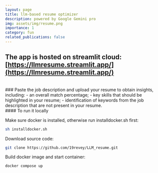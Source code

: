 ```yaml
---
layout: page
title: llm-based resume optimizer
description: powered by Google Gemini pro
img: assets/img/resume.png
importance: 1
category: fun
related_publications: false
---
```




## The app is hosted on streamlit cloud: [https://llmresume.streamlit.app/](https://llmresume.streamlit.app/)

<br>
### Paste the job description and upload your resume to obtain insights, including: 
- an overall match percentage; 
- key skills that should be highlighted in your resume; 
- identification of keywords from the job description that are not present in your resume.



<br>
#### To run it locally

Make sure docker is installed, otherwise run installdocker.sh first:
```bash
sh installdocker.sh
```
Download source code:
```bash
git clone https://github.com/19revey/LLM_resume.git
```
Build docker image and start container:
```bash
docker compose up
```





